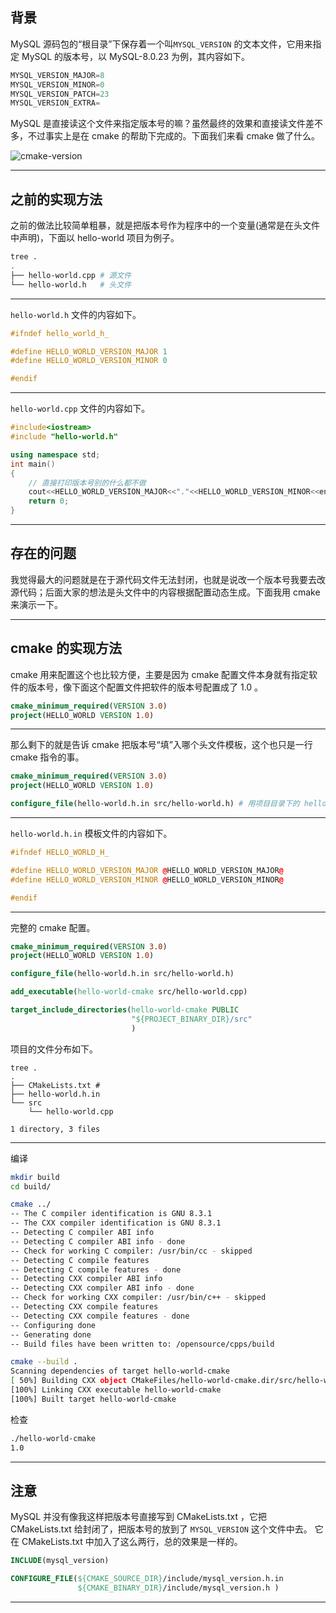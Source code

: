 ## 背景

MySQL 源码包的“根目录”下保存着一个叫`MYSQL_VERSION` 的文本文件，它用来指定 MySQL 的版本号，以 MySQL-8.0.23 为例，其内容如下。
```python
MYSQL_VERSION_MAJOR=8
MYSQL_VERSION_MINOR=0
MYSQL_VERSION_PATCH=23
MYSQL_VERSION_EXTRA=
```
MySQL 是直接读这个文件来指定版本号的嘛？虽然最终的效果和直接读文件差不多，不过事实上是在 cmake 的帮助下完成的。下面我们来看 cmake 做了什么。

![cmake-version](static/2021-01/cmake-version.jpg)

---

## 之前的实现方法
之前的做法比较简单粗暴，就是把版本号作为程序中的一个变量(通常是在头文件中声明)，下面以 hello-world 项目为例子。
```bash
tree .
.
├── hello-world.cpp # 源文件
└── hello-world.h   # 头文件
```
---

`hello-world.h` 文件的内容如下。
```c++
#ifndef hello_world_h_

#define HELLO_WORLD_VERSION_MAJOR 1
#define HELLO_WORLD_VERSION_MINOR 0

#endif
```
---

`hello-world.cpp` 文件的内容如下。
```c++
#include<iostream>
#include "hello-world.h"

using namespace std;
int main()
{
    // 直接打印版本号别的什么都不做
    cout<<HELLO_WORLD_VERSION_MAJOR<<"."<<HELLO_WORLD_VERSION_MINOR<<endl;
    return 0;
}
```

---

## 存在的问题
我觉得最大的问题就是在于源代码文件无法封闭，也就是说改一个版本号我要去改源代码；后面大家的想法是头文件中的内容根据配置动态生成。下面我用 cmake 来演示一下。

---

## cmake 的实现方法

cmake 用来配置这个也比较方便，主要是因为 cmake 配置文件本身就有指定软件的版本号，像下面这个配置文件把软件的版本号配置成了 1.0 。
```cmake
cmake_minimum_required(VERSION 3.0)
project(HELLO_WORLD VERSION 1.0)
```
---

那么剩下的就是告诉 cmake 把版本号“填”入哪个头文件模板，这个也只是一行 cmake 指令的事。
```cmake
cmake_minimum_required(VERSION 3.0)
project(HELLO_WORLD VERSION 1.0)

configure_file(hello-world.h.in src/hello-world.h) # 用项目目录下的 hello-world.h.in 文件作为模板生成  src/hello-world.h 这个头文件。
```
---

`hello-world.h.in` 模板文件的内容如下。
```c++
#ifndef HELLO_WORLD_H_

#define HELLO_WORLD_VERSION_MAJOR @HELLO_WORLD_VERSION_MAJOR@
#define HELLO_WORLD_VERSION_MINOR @HELLO_WORLD_VERSION_MINOR@

#endif
```
---

完整的 cmake 配置。
```cmake
cmake_minimum_required(VERSION 3.0)
project(HELLO_WORLD VERSION 1.0)

configure_file(hello-world.h.in src/hello-world.h)

add_executable(hello-world-cmake src/hello-world.cpp)

target_include_directories(hello-world-cmake PUBLIC
                           "${PROJECT_BINARY_DIR}/src"
                           )
```
项目的文件分布如下。
```tree
tree .
.
├── CMakeLists.txt # 
├── hello-world.h.in
└── src
    └── hello-world.cpp

1 directory, 3 files
```
---

编译
```bash
mkdir build
cd build/

cmake ../
-- The C compiler identification is GNU 8.3.1
-- The CXX compiler identification is GNU 8.3.1
-- Detecting C compiler ABI info
-- Detecting C compiler ABI info - done
-- Check for working C compiler: /usr/bin/cc - skipped
-- Detecting C compile features
-- Detecting C compile features - done
-- Detecting CXX compiler ABI info
-- Detecting CXX compiler ABI info - done
-- Check for working CXX compiler: /usr/bin/c++ - skipped
-- Detecting CXX compile features
-- Detecting CXX compile features - done
-- Configuring done
-- Generating done
-- Build files have been written to: /opensource/cpps/build

cmake --build .
Scanning dependencies of target hello-world-cmake
[ 50%] Building CXX object CMakeFiles/hello-world-cmake.dir/src/hello-world.cpp.o
[100%] Linking CXX executable hello-world-cmake
[100%] Built target hello-world-cmake
```
检查
```bash
./hello-world-cmake
1.0
```

---

## 注意
MySQL 并没有像我这样把版本号直接写到 CMakeLists.txt ，它把 CMakeLists.txt 给封闭了，把版本号的放到了 `MYSQL_VERSION` 这个文件中去。
它在 CMakeLists.txt 中加入了这么两行，总的效果是一样的。
```cmake
INCLUDE(mysql_version)

CONFIGURE_FILE(${CMAKE_SOURCE_DIR}/include/mysql_version.h.in
               ${CMAKE_BINARY_DIR}/include/mysql_version.h )
```

---
